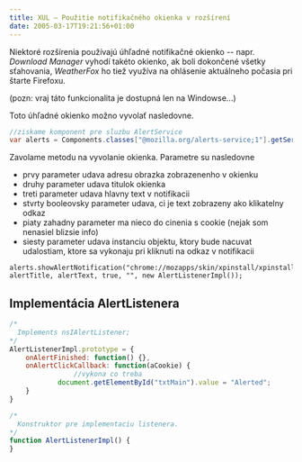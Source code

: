 ```yaml
---
title: XUL – Použitie notifikačného okienka v rozšírení
date: 2005-03-17T19:21:56+01:00
---
```


Niektoré rozšírenia používajú úhľadné notifikačné okienko -- napr. *Download Manager* vyhodí takéto okienko, ak boli dokončené všetky sťahovania, *WeatherFox* ho tiež využíva na ohlásenie aktuálneho počasia pri štarte Firefoxu.

(pozn: vraj táto funkcionalita je dostupná len na Windowse...)

Toto úhľadné okienko možno vyvolať nasledovne.

```java
//ziskame komponent pre sluzbu AlertService
var alerts = Components.classes["@mozilla.org/alerts-service;1"].getService(Components.interfaces.nsIAlertsService);
```

Zavolame metodu na vyvolanie okienka. Parametre su nasledovne

   *   prvy parameter udava adresu obrazka zobrazenenho v okienku
   *   druhy parameter udava titulok okienka
   *   treti parameter udava hlavny text v notifikacii
   *   stvrty booleovsky parameter udava, ci je text zobrazeny ako klikatelny odkaz
   *   piaty zahadny parameter ma nieco do cinenia s cookie (nejak som nenasiel blizsie info)
   * siesty parameter udava instanciu objektu, ktory bude nacuvat udalostiam, ktore sa vykonaju pri kliknuti na odkaz v notifikacii

```
alerts.showAlertNotification("chrome://mozapps/skin/xpinstall/xpinstallItemGeneric.png", alertTitle, alertText, true, "", new AlertListenerImpl()); 
```

## Implementácia AlertListenera

```javascript
/*
  Implements nsIAlertListener;
*/
AlertListenerImpl.prototype = {
    onAlertFinished: function() {},
    onAlertClickCallback: function(aCookie) {				
				//vykona co treba 
		    document.getElementById("txtMain").value = "Alerted";
    }
}

/* 
  Konstruktor pre implementaciu listenera.
*/
function AlertListenerImpl() {
}
```

